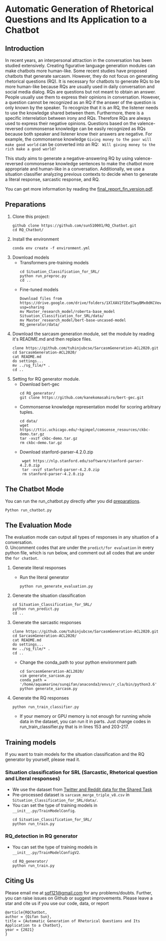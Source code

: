 # Automatic Generation of Rhetorical Questions and Its Application to a Chatbot
## Introduction
In recent years, an interpersonal attraction in the conversation has been studied extensively.
Creating figurative language generation modules can make chatbots more human-like.
Some recent studies have proposed chatbots that generate sarcasm. 
However, they do not focus on generating rhetorical questions (RQ).
It is necessary for chatbots to generate RQs to be more human-like because RQs are usually used in daily conversation 
and social media dialog.
RQs are questions but not meant to obtain an answer.
People usually use them to express their opinions in conversation. However, a question cannot be recognized as an RQ if 
the answer of the question is only known by the speaker. 
To recognize that it is an RQ, the listener needs to use the knowledge shared between them. 
Furthermore, there is a specific interrelation between irony and RQs. Therefore RQs are always used to express their 
negative opinions.
Questions based on the valence-reversed commonsense knowledge can be easily recognized as RQs because both speaker and 
listener know their answers are negative.
For example, the commonsense knowledge ``Giving money to the poor will make good world`` can be converted into an RQ: ``
Will giving money to the rich make a good world?``

This study aims to generate a negative-answering RQ by using valence-reversed commonsense knowledge sentences to make 
the chatbot more appropriate and human-like in a conversation. Additionally, we use a situation classifier analyzing 
previous contexts to decide when to generate a literal response, sarcastic response, and RQ.

You can get more information by reading 
the [final_report_fin_version.pdf](https://github.com/sun510001/RQ_Chatbot/blob/master/final_report_fin_version.pdf).

## Preparations
1. Clone this project:
    ```script
    github clone https://github.com/sun510001/RQ_Chatbot.git
    cd RQ_Chatbot/
    ```
2. Install the environment
    ```script
    conda env create -f environment.yml
    ```
3. Download models
   * Transformers pre-training models
        ```script
        cd Situation_Classification_for_SRL/
        python run_preproc.py
        cd ..
        ```
   * Fine-tuned models
       ```script
       Download files from https://drive.google.com/drive/folders/1XlXAV2fIEeTSwyBMx0dKCVevsA3XfWM_?usp=sharing
       mv Master_research_model/roberta-base_model Situation_Classification_for_SRL/data/
       mv Master_research_model/bert-base-uncased-model RQ_generator/data/
       ```
4. Download the sarcasm generation module, set the module by reading it's README.md and then replace 
   files.
    ```script
    clone https://github.com/tuhinjubcse/SarcasmGeneration-ACL2020.git
    cd SarcasmGeneration-ACL2020/
    cat README.md
    do settings... 
    mv ../sg_file/* .
    cd ..
    ```
5. Setting for RQ generator module.
    * Download bert-gec
        ```script
        cd RQ_generator/
        git clone https://github.com/kanekomasahiro/bert-gec.git
        ```
    * Commonsense knowledge representation model for scoring arbitrary tuples.
        ```script
        cd data/
        wget https://ttic.uchicago.edu/~kgimpel/comsense_resources/ckbc-demo.tar.gz
        tar -xvzf ckbc-demo.tar.gz
        rm ckbc-demo.tar.gz
        ```
    * Download stanford-parser-4.2.0.zip 
        ```script
         wget https://nlp.stanford.edu/software/stanford-parser-4.2.0.zip
         tar -xvzf stanford-parser-4.2.0.zip
         rm stanford-parser-4.2.0.zip
        ```
## The Chatbot Mode
You can run the run_chatbot.py directly after you did [preparations](#Preparations).
```script
Python run_chatbot.py
```

## The Evaluation Mode
The evaluation mode can output all types of responses in any situation of a conversation.  
0. Uncomment codes that are under the ``predict/for evaluation`` in every python file, which is run below, 
   and comment out all codes that are under the ``for chatbot``.
   
1. Generate literal responses
    * Run the literal generator
        ```script
        python run_generate_evaluation.py
        ```
  
2. Generate the situation classification
    ```script
    cd Situation_Classification_for_SRL/
    python run_predict.py
    cd ..
    ```

3. Generate the sarcastic responses
    ```script
    clone https://github.com/tuhinjubcse/SarcasmGeneration-ACL2020.git
    cd SarcasmGeneration-ACL2020/
    cat README.md
    do settings... 
    mv ../sg_file/* .
    cd ..
    ```

    * Change the conda_path to your python environment path
        ```script
        cd SarcasmGeneration-ACL2020/
        vim generate_sarcasm.py
        conda_path = '/home/aquamarine/sunqifan/anaconda3/envs/r_cla/bin/python3.6'
        python generate_sarcasm.py
        ```

4. Generate the RQ responses
    ```script
    python run_train_classifier.py
    ```
    * If your memory or GPU memory is not enough for running whole data in the dataset, you can run it in parts.
    Just change codes in run_train_classifier.py that is in lines 153 and 203-217.
    

## Training models
If you want to train models for the situation classification and the RQ generator by yourself, please read it.
### Situation classification for SRL (Sarcastic, Rhetorical question and Literal responses)
* We use the dataset
from [Twitter and Reddit data for the Shared Task](https://github.com/EducationalTestingService/sarcasm)
* Pre-processed dataset is ``sarcasm_merge_triple_v8.csv`` in ``Situation_Classification_for_SRL/data/``.
* You can set the type of training models in ``__init__.py/TrainModelConfig``.
    ```script
    cd Situation_Classification_for_SRL/
    python run_train.py
    ```

### RQ_detection in RQ generator
* You can set the type of training models in ``__init__.py/TrainModelConfigV2``.
    ```script
    cd RQ_generator/
    python run_train.py
    ```

## Citing Us
Please email me at sqf121@gmail.com for any problems/doubts. Further, you can raise issues on Github or suggest improvements.
Please leave a star and cite us if you use our code, data, or report
```script
@article{RQChatbot,
author = {Qifan Sun},
title = {Automatic Generation of Rhetorical Questions and Its Application to a Chatbot},
year = {2021}
}
```
